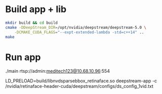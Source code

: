 # Build app + lib

```bash
mkdir build && cd build
cmake -DDeepStream_DIR=/opt/nvidia/deepstream/deepstream-5.0 \
    -DCMAKE_CUDA_FLAGS="--expt-extended-lambda -std=c++14" ..
make
```

# Run app

./main rtsp://admin:meditech123@10.68.10.96:554

LD_PRELOAD=build/libnvdsparsebbox_retinaface.so deepstream-app -c /nvidia/retinaface-header-cuda/deepstream/configs/ds_config_1vid.txt